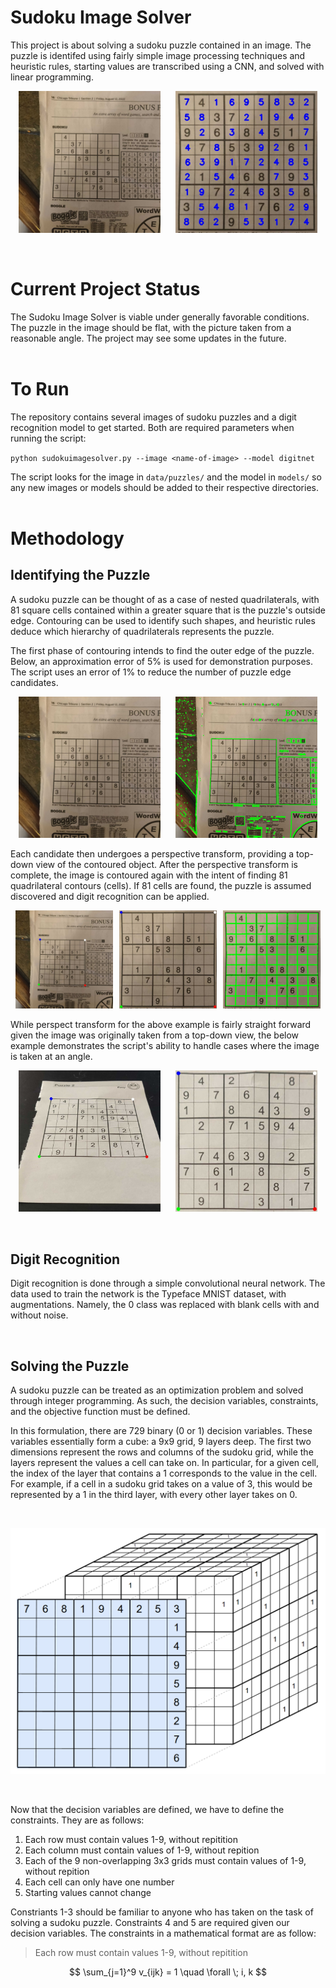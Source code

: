 # Sudoku Image Solver
This project is about solving a sudoku puzzle contained in an image. The puzzle is identifed using fairly simple image processing techniques and heuristic rules, starting values are transcribed using a CNN, and solved with linear programming.
<br/>
<p align="middle">
  <img src="docs/readme_images/image12.jpg" width="45%" hspace=10>
  <img src="docs/readme_images/image12_solution.jpg" width="45%" hspace=10>
</p>
<br/>

# Current Project Status
The Sudoku Image Solver is viable under generally favorable conditions. The puzzle in the image should be flat, with the picture taken from a reasonable angle. The project may see some updates in the future.
<br/>
<br/>

<!-- ## Example 1: Warped Puzzle
<br/>
<p align="middle">
  <img src="docs/readme_images/image1.jpg" width="45%" hspace=10>
  <img src="docs/readme_images/image1_contoured.jpg" width="45%" hspace=10 vspace=100>
</p>

## Example 2: Extreme Angle
<br/>
<p align="middle">
  <img src="docs/readme_images/image15.jpg" width="45%" hspace=10>
  <img src="docs/readme_images/image15_contoured.jpg" width="45%" hspace=10>
</p>
<br/> -->

# To Run
The repository contains several images of sudoku puzzles and a digit recognition model to get started. Both are required parameters when running the script: 

`python sudokuimagesolver.py --image <name-of-image> --model digitnet`

The script looks for the image in `data/puzzles/` and the model in `models/` so any new images or models should be added to their respective directories.
<br/>
<br/>

# Methodology

## Identifying the Puzzle

A sudoku puzzle can be thought of as a case of nested quadrilaterals, with 81 square cells contained within a greater square that is the puzzle's outside edge. Contouring can be used to identify such shapes, and heuristic rules deduce which hierarchy of quadrilaterals represents the puzzle. 

The first phase of contouring intends to find the outer edge of the puzzle. Below, an approximation error of 5% is used for demonstration purposes. The script uses an error of 1% to reduce the number of puzzle edge candidates.

<p align="middle">
  <img src="docs/readme_images/image12.jpg" width="45%" hspace=10>
  <img src="docs/readme_images/image12_contoured1.jpg" width="45%" hspace=10>
</p>

Each candidate then undergoes a perspective transform, providing a top-down view of the contoured object. After the perspective transform is complete, the image is contoured again with the intent of finding 81 quadrilateral contours (cells). If 81 cells are found, the puzzle is assumed discovered and digit recognition can be applied.

<p align="middle">
  <img src="docs/readme_images/image12_pretransform.jpg" width="31%" hspace=3>
  <img src="docs/readme_images/image12_posttransform.jpg" width="31%" hspace=3>
  <img src="docs/readme_images/image12_contoured2.jpg" width="31%" hspace=3>
</p>

While perspect transform for the above example is fairly straight forward given the image was originally taken from a top-down view, the below example demonstrates the script's ability to handle cases where the image is taken at an angle.

<p align="middle">
  <img src="docs/readme_images/image4_pretransform.jpg" width="45%" hspace=10>
  <img src="docs/readme_images/image4_posttransform.jpg" width="45%" hspace=10>
</p>

<br/>

## Digit Recognition

Digit recognition is done through a simple convolutional neural network. The data used to train the network is the Typeface MNIST dataset, with augmentations. Namely, the 0 class was replaced with blank cells with and without noise.

<br/>

## Solving the Puzzle

A sudoku puzzle can be treated as an optimization problem and solved through integer programming. As such, the decision variables, constraints, and the objective function must be defined.

In this formulation, there are 729 binary (0 or 1) decision variables. These variables essentially form a cube: a 9x9 grid, 9 layers deep. The first two dimensions represent the rows and columns of the sudoku grid, while the layers represent the values a cell can take on. In particular, for a given cell, the index of the layer that contains a 1 corresponds to the value in the cell. For example, if a cell in a sudoku grid takes on a value of 3, this would be represented by a 1 in the third layer, with every other layer takes on 0. 

<br/>

<p align="middle">
  <img src="docs/readme_images/sudoku.png">
</p>

<br/>

Now that the decision variables are defined, we have to define the constraints. They are as follows:
1. Each row must contain values 1-9, without repitition
2. Each column must contain values of 1-9, without repition
3. Each of the 9 non-overlapping 3x3 grids must contain values of 1-9, without repition
4. Each cell can only have one number
5. Starting values cannot change

Constriants 1-3 should be familiar to anyone who has taken on the task of solving a sudoku puzzle. Constraints 4 and 5 are required given our decision variables. The constraints in a mathematical format are as follow:

> Each row must contain values 1-9, without repitition

$$
\sum_{j=1}^9 v_{ijk} = 1 \quad \forall \; i, k
$$